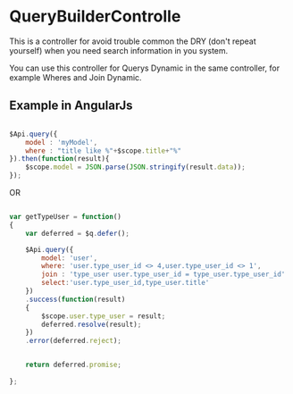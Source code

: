 # QueryBuilderControlle
This is a controller for avoid trouble common the DRY (don't repeat yourself) when you need search information in you system.

You can use this controller for Querys Dynamic in the same controller, for example Wheres and Join Dynamic.


## Example in AngularJs


```js

$Api.query({
    model : 'myModel',
    where : "title like %"+$scope.title+"%"
}).then(function(result){
    $scope.model = JSON.parse(JSON.stringify(result.data));
}); 


```


OR

```js

var getTypeUser = function()
{
    var deferred = $q.defer();

    $Api.query({
        model: 'user',
        where: 'user.type_user_id <> 4,user.type_user_id <> 1',
        join : 'type_user user.type_user_id = type_user.type_user_id'
        select:'user.type_user_id,type_user.title'
    })
    .success(function(result)
    {
        $scope.user.type_user = result;
        deferred.resolve(result);
    })
    .error(deferred.reject);


    return deferred.promise;
    
};


```